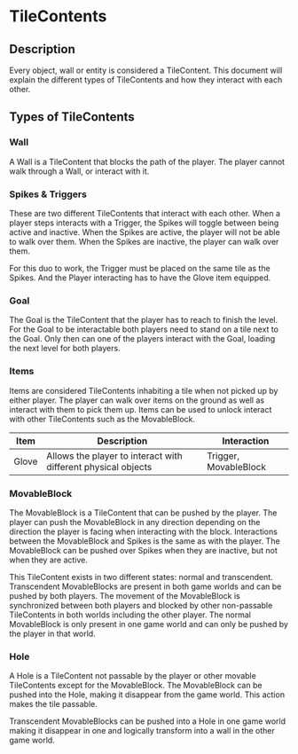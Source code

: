 # TileContents

## Description

Every object, wall or entity is considered a TileContent. This document will explain the different types of TileContents
and how they interact with each other.

## Types of TileContents

### Wall

A Wall is a TileContent that blocks the path of the player. The player cannot walk through a Wall, or interact with it.

### Spikes & Triggers

These are two different TileContents that interact with each other. When a player steps interacts with a Trigger, the
Spikes will toggle between being active and inactive. When the Spikes are active, the player will not be able to walk
over them. When the Spikes are inactive, the player can walk over them.

For this duo to work, the Trigger must be placed on the same tile as the Spikes. And the Player interacting has to have
the Glove item equipped.

### Goal

The Goal is the TileContent that the player has to reach to finish the level. For the Goal to be interactable both
players need to stand on a tile next to the Goal. Only then can one of the players interact with the Goal, loading the
next level for both players.

### Items

Items are considered TileContents inhabiting a tile when not picked up by either player. The player can walk over items
on the ground as well as interact with them to pick them up. Items can be used to unlock interact with other
TileContents such as the MovableBlock.

| Item  | Description                                                   | Interaction           |
|-------|---------------------------------------------------------------|-----------------------|
| Glove | Allows the player to interact with different physical objects | Trigger, MovableBlock |

### MovableBlock

The MovableBlock is a TileContent that can be pushed by the player. The player can push the MovableBlock in any
direction depending on the direction the player is facing when interacting with the block. Interactions between the
MovableBlock and Spikes is the same as with the player. The MovableBlock can be pushed over Spikes when they are
inactive, but not when they are active.

This TileContent exists in two different states: normal and transcendent. Transcendent MovableBlocks are present in both
game worlds and can be pushed by both players. The movement of the MovableBlock is synchronized between both players and
blocked by other non-passable TileContents in both worlds including the other player. The normal MovableBlock is only
present in one game world and can only be pushed by the player in that world.

### Hole

A Hole is a TileContent not passable by the player or other movable TileContents except for the MovableBlock. The
MovableBlock can be pushed into the Hole, making it disappear from the game world. This action makes the tile passable.

<note>
    Transcendent MovableBlocks can be pushed into a Hole in one game world making it disappear in one and logically
    transform into a wall in the other game world.
</note>